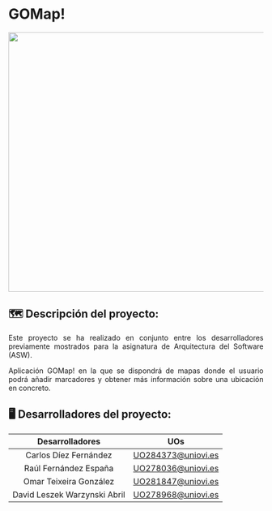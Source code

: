 # GOMap!
<img src="https://user-images.githubusercontent.com/91057639/218328348-4e61e857-09fa-45d9-a409-c99d618f4072.png" width="1024" height="512">

## 🗺️ Descripción del proyecto:
<p align="justify">
Este proyecto se ha realizado en conjunto entre los desarrolladores previamente mostrados para la asignatura de Arquitectura del Software (ASW). 
</p>
<p align="justify">
Aplicación GOMap! en la que se dispondrá de mapas donde el usuario podrá añadir marcadores y obtener más información sobre una ubicación en concreto.
</p>

## 🖥️ Desarrolladores del proyecto:
|        Desarrolladores        |         UOs        |
|:-----------------------------:|:------------------:|
|     Carlos Díez Fernández     | UO284373@uniovi.es |
|     Raúl Fernández España     | UO278036@uniovi.es |
|    Omar Teixeira González     | UO281847@uniovi.es |
|  David Leszek Warzynski Abril | UO278968@uniovi.es |
